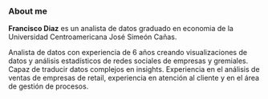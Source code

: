 ### About me


**Francisco Diaz** es un analista de datos graduado en economia de la Universidad Centroamericana José Simeón Cañas.
 
Analista de datos con experiencia de 6 años creando visualizaciones de datos y análisis estadísticos de redes sociales de empresas y gremiales. 
Capaz de traducir datos complejos en insights. Experiencia en el análisis de ventas de empresas de retail, experiencia en atención al cliente y en el área de gestión de procesos.

